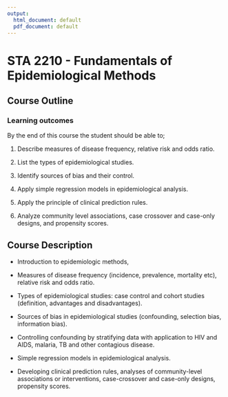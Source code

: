 ```yaml
---
output:
  html_document: default
  pdf_document: default
---
```


# STA 2210 - Fundamentals of Epidemiological Methods

## Course Outline

### Learning outcomes

By the end of this course the student should be able to;

1.  Describe measures of disease frequency, relative risk and odds ratio.

2.  List the types of epidemiological studies.

3.  Identify sources of bias and their control.

4.  Apply simple regression models in epidemiological analysis.

5.  Apply the principle of clinical prediction rules.

6.  Analyze community level associations, case crossover and case-only designs, and propensity scores.

## Course Description

-   Introduction to epidemiologic methods,

-   Measures of disease frequency (incidence, prevalence, mortality etc), relative risk and odds ratio.

-   Types of epidemiological studies: case control and cohort studies (definition, advantages and disadvantages).

-   Sources of bias in epidemiological studies (confounding, selection bias, information bias).

-   Controlling confounding by stratifying data with application to HIV and AIDS, malaria, TB and other contagious disease.

-   Simple regression models in epidemiological analysis.

-   Developing clinical prediction rules, analyses of community-level associations or interventions, case-crossover and case-only designs, propensity scores.
